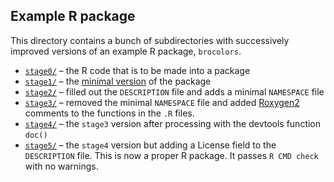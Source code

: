 ## Example R package

This directory contains a bunch of subdirectories with successively
improved versions of an example R package, `brocolors`.

- [`stage0/`](stage0)
  &ndash; the R code that is to be made into a package
- [`stage1/`](stage1)
  &ndash; the [minimal version](http://kbroman.org/pkg_primer/pages/minimal.html)
  of the package
- [`stage2/`](stage2)
  &ndash; filled out the `DESCRIPTION` file and adds a minimal
  `NAMESPACE` file
- [`stage3/`](stage3)
  &ndash; removed the minimal `NAMESPACE` file and added [Roxygen2](http://kbroman.org/pkg_primer/roxygen.html)
  comments to the functions in the `.R` files.
- [`stage4/`](stage4)
  &ndash; the `stage3` version after processing with the devtools
  function `doc()`
- [`stage5/`](stage5)
  &ndash; the `stage4` version but adding a License field to the
  `DESCRIPTION` file. This is now a proper R package. It passes
  `R CMD check` with no warnings.
